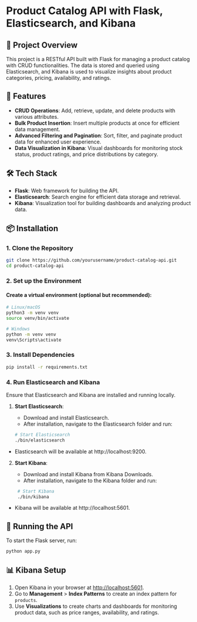 # Product Catalog API with Flask, Elasticsearch, and Kibana

## 📄 Project Overview

This project is a RESTful API built with Flask for managing a product catalog with CRUD functionalities. The data is stored and queried using Elasticsearch, and Kibana is used to visualize insights about product categories, pricing, availability, and ratings.

## 🚀 Features

- **CRUD Operations**: Add, retrieve, update, and delete products with various attributes.
- **Bulk Product Insertion**: Insert multiple products at once for efficient data management.
- **Advanced Filtering and Pagination**: Sort, filter, and paginate product data for enhanced user experience.
- **Data Visualization in Kibana**: Visual dashboards for monitoring stock status, product ratings, and price distributions by category.

## 🛠️ Tech Stack

- **Flask**: Web framework for building the API.
- **Elasticsearch**: Search engine for efficient data storage and retrieval.
- **Kibana**: Visualization tool for building dashboards and analyzing product data.

## 📦 Installation

### 1. Clone the Repository

```bash
git clone https://github.com/yourusername/product-catalog-api.git
cd product-catalog-api
```

### 2. Set up the Environment

#### Create a virtual environment (optional but recommended):

```bash
# Linux/macOS
python3 -m venv venv
source venv/bin/activate

# Windows
python -m venv venv
venv\Scripts\activate
```

### 3. Install Dependencies

```bash
pip install -r requirements.txt
```

### 4. Run Elasticsearch and Kibana

Ensure that Elasticsearch and Kibana are installed and running locally.

1. **Start Elasticsearch**:
   - Download and install Elasticsearch.
   - After installation, navigate to the Elasticsearch folder and run:
  
   ```bash
   # Start Elasticsearch
   ./bin/elasticsearch
   ```
   
  - Elasticsearch will be available at http://localhost:9200.
  
2. **Start Kibana**:
    - Download and install Kibana from Kibana Downloads.
    - After installation, navigate to the Kibana folder and run:
      
   ```bash
    # Start Kibana
    ./bin/kibana
   ```
   
  - Kibana will be available at http://localhost:5601.


## 🚀 Running the API

To start the Flask server, run:

```bash
python app.py
```

## 📊 Kibana Setup

1. Open Kibana in your browser at [http://localhost:5601](http://localhost:5601).
2. Go to **Management** > **Index Patterns** to create an index pattern for `products`.
3. Use **Visualizations** to create charts and dashboards for monitoring product data, such as price ranges, availability, and ratings.

